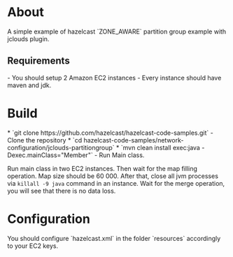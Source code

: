 <h1>About</h1>
A simple example of hazelcast `ZONE_AWARE` partition group example with jclouds plugin.

<h2>Requirements</h2>
- You should setup 2 Amazon EC2 instances
- Every instance should have maven and jdk.


<h1>Build</h1>
* `git clone https://github.com/hazelcast/hazelcast-code-samples.git` - Clone the repository
* `cd hazelcast-code-samples/network-configuration/jclouds-partitiongroup`
* `mvn clean install exec:java -Dexec.mainClass="Member"` - Run Main class.

Run main class in two EC2 instances. Then wait for the map filling operation. Map size should be 60 000.
After that, close all jvm processes via `killall -9 java` command in an instance.
Wait for the merge operation, you will see that there is no data loss.

<h1>Configuration</h1>
You should configure `hazelcast.xml` in the folder `resources` accordingly to your EC2 keys.